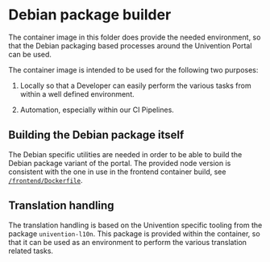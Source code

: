 # Debian package builder

The container image in this folder does provide the needed environment, so that
the Debian packaging based processes around the Univention Portal can be used.

The container image is intended to be used for the following two purposes:

1. Locally so that a Developer can easily perform the various tasks from within
   a well defined environment.

2. Automation, especially within our CI Pipelines.


## Building the Debian package itself

The Debian specific utilities are needed in order to be able to build the Debian
package variant of the portal. The provided node version is consistent with the
one in use in the frontend container build, see
[`/frontend/Dockerfile`](../../frontend/Dockerfile).


## Translation handling

The translation handling is based on the Univention specific tooling from the
package `univention-l10n`. This package is provided within the container, so
that it can be used as an environment to perform the various translation related
tasks.
